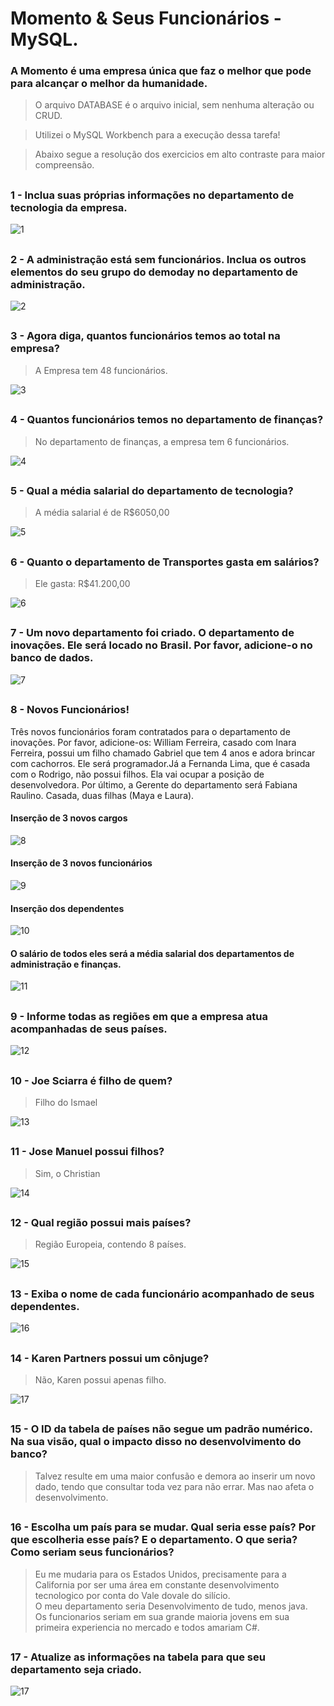 # Momento & Seus Funcionários - MySQL.

<h3>A Momento é uma empresa única que faz o melhor que pode para alcançar o melhor da humanidade. </h3>
  
 > O arquivo DATABASE é o arquivo inicial, sem nenhuma alteração ou CRUD.
  
 > Utilizei o MySQL Workbench para a execução dessa tarefa!

 > Abaixo segue a resolução dos exercicios em alto contraste para maior compreensão.
  
##
  <h3> 1 - Inclua suas próprias informações no departamento de tecnologia da empresa. </h4>

![1](https://user-images.githubusercontent.com/92994715/200075623-1436772c-8cf7-4d8c-98f3-d2661869c446.png)
##

<h3> 2 -  A administração está sem funcionários. Inclua os outros elementos do seu grupo do demoday no departamento de administração. </h3>

![2](https://user-images.githubusercontent.com/92994715/200076184-c8ff6204-346d-4375-b2bf-80bbc24b48a8.png)
##

<h3> 3 -  Agora diga, quantos funcionários temos ao total na empresa? </h3>

> A Empresa tem 48 funcionários.


![3](https://user-images.githubusercontent.com/92994715/200076436-81c4a947-c46b-4b9a-857b-0449181fc761.png)
##

<h3> 4 -  Quantos funcionários temos no departamento de finanças? </h3>

> No departamento de finanças, a empresa tem 6 funcionários.

![4](https://user-images.githubusercontent.com/92994715/200076936-4f155120-0b42-44fb-aa4c-40d10328b03d.png)
##

<h3> 5 -  Qual a média salarial do departamento de tecnologia? </h3>

> A média salarial é de R$6050,00

![5](https://user-images.githubusercontent.com/92994715/200077452-5d144bf9-db35-4a05-a13d-697fde19c00d.png)
##

<h3> 6 - Quanto o departamento de Transportes gasta em salários? </h3>

> Ele gasta: R$41.200,00

![6](https://user-images.githubusercontent.com/92994715/200077813-b35af5be-c601-404d-9734-b5eb8cac6673.png)
##

<h3> 7 -   Um novo departamento foi criado. O departamento de inovações. Ele será locado no Brasil. Por favor, adicione-o no banco de dados. </h3>

![7](https://user-images.githubusercontent.com/92994715/200077970-a30e318e-5b89-4673-8408-f0e84d2062c4.png)
##

<h3> 8 -  Novos Funcionários! </h3>
Três novos funcionários foram contratados para o departamento de inovações. Por favor, adicione-os: William Ferreira, casado com Inara Ferreira, possui um filho chamado Gabriel que tem 4 anos e adora brincar com cachorros. Ele será programador.Já a Fernanda Lima, que é casada com o Rodrigo, não possui filhos. Ela vai ocupar a posição de desenvolvedora.  Por último, a Gerente do departamento será Fabiana Raulino. Casada, duas filhas (Maya e Laura). 

<h4> Inserção de 3 novos cargos </h4>

![8](https://user-images.githubusercontent.com/92994715/200078213-cb5e83a1-d7a4-4469-83eb-b694455cf37a.png)

<h4> Inserção de 3 novos funcionários </h4>

![9](https://user-images.githubusercontent.com/92994715/200078568-15488744-540e-45e2-9740-41997e54df8c.png)


<h4> Inserção dos dependentes </h4>

![10](https://user-images.githubusercontent.com/92994715/200078675-f4a116c2-499c-4b50-8d99-d8ae1cfa21d0.png)

<h4>O salário de todos eles será a média salarial dos departamentos de administração e finanças. </h4>

![11](https://user-images.githubusercontent.com/92994715/200078942-64b42dd0-f7c3-4192-931b-e5bdc107ddd6.png)

##

<h3> 9 -  Informe todas as regiões em que a empresa atua acompanhadas de seus países. </h3>

![12](https://user-images.githubusercontent.com/92994715/200079570-2fcf79a0-3925-448b-8e0b-4ff5fef11b0a.png)

##

<h3> 10 -  Joe Sciarra é filho de quem? </h3>

>Filho do Ismael

![13](https://user-images.githubusercontent.com/92994715/200079871-a7a9d281-0fff-49c6-a1f2-5d88d75dbdd6.png)

##

<h3> 11 -  Jose Manuel possui filhos? </h3>

> Sim, o Christian

![14](https://user-images.githubusercontent.com/92994715/200080149-4e90815f-8379-4c15-acb2-8998ce43238d.png)

##

<h3> 12 -  Qual região possui mais países? </h3>

> Região Europeia, contendo 8 países.

![15](https://user-images.githubusercontent.com/92994715/200080418-025abca0-8f6b-4d1c-bb02-1dc2221759f5.png)

##


<h3> 13 - Exiba o nome de cada funcionário acompanhado de seus dependentes. </h3>

![16](https://user-images.githubusercontent.com/92994715/200080686-52da42d3-000e-4880-abae-6a49a36411fc.png)

##


<h3> 14 -  Karen Partners possui um cônjuge? </h3>

>Não, Karen possui apenas filho.

![17](https://user-images.githubusercontent.com/92994715/200080834-697d3fe4-2fe4-4684-b45b-107d20732f35.png)
##

<h3> 15 -  O ID da tabela de países não segue um padrão numérico. Na sua visão, qual o impacto disso no desenvolvimento do banco? </h3>

>Talvez resulte em uma maior confusão e demora ao inserir um novo dado, tendo que consultar toda vez para não errar. Mas nao afeta o desenvolvimento.
##

<h3> 16 -  Escolha um país para se mudar. Qual seria esse país? Por que escolheria esse país? E o departamento. O que seria? Como seriam seus funcionários? </h3>

>Eu me mudaria para os Estados Unidos, precisamente para a California por ser uma área em constante desenvolvimento tecnologico por conta do Vale dovale do silício.
> <br> O meu departamento seria Desenvolvimento de tudo, menos java. 
> <br> Os funcionarios seriam em sua grande maioria jovens em sua primeira experiencia no mercado e todos amariam C#.

##

<h3> 17 -  Atualize as informações na tabela para que seu departamento seja criado. </h3>

![17](https://user-images.githubusercontent.com/92994715/200081183-38ebf1bc-5cfc-42cf-848b-b6eaf405f57e.png)

